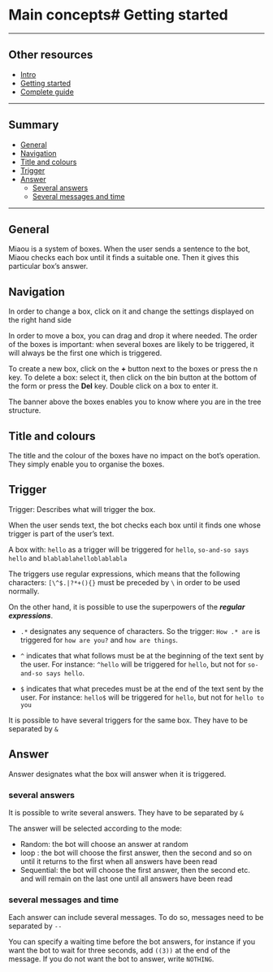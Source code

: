 # Main concepts# Getting started

---

## Other resources

- [Intro](../README.md)
- [Getting started](./getting-started.md)
- [Complete guide](./complete-guide.md)

---

## Summary

- [General](#general)
- [Navigation](#navigation)
- [Title and colours](#title-and-colours)
- [Trigger](#trigger)
- [Answer](#answer)
  - [Several answers](#several-answers)
  - [Several messages and time](#several-messages-and-time)

---

## General

Miaou is a system of boxes. When the user sends a sentence to the bot, Miaou checks each box until it finds a suitable one. Then it gives this particular box’s answer.

## Navigation

In order to change a box, click on it and change the settings displayed on the right hand side

In order to move a box, you can drag and drop it where needed. The order of the boxes is important: when several boxes are likely to be triggered, it will always be the first one which is triggered.

To create a new box, click on the **+** button next to the boxes or press the n key. To delete a box: select it, then click on the bin button at the bottom of the form or press the **Del** key. Double click on a box to enter it.

The banner above the boxes enables you to know where you are in the tree structure.

## Title and colours

The title and the colour of the boxes have no impact on the bot’s operation. They simply enable you to organise the boxes.

## Trigger

Trigger: Describes what will trigger the box.

When the user sends text, the bot checks each box until it finds one whose trigger is
part of the user’s text.

A box with: `hello` as a trigger will be triggered for `hello`, `so-and-so says hello` and
`blablablahelloblablabla`

The triggers use regular expressions, which means that the following characters:
`[\^$.|?*+(){}` must be preceded by `\` in order to be used normally.

On the other hand, it is possible to use the superpowers of the **_regular expressions_**.

- `.*` designates any sequence of characters. So the trigger: `How .* are` is triggered for `how are you?` and `how are things`.

- `^` indicates that what follows must be at the beginning of the text sent by the user. For instance: `^hello` will be triggered for `hello`, but not for `so-and-so says hello`.

- `$` indicates that what precedes must be at the end of the text sent by the user. For instance: `hello$` will be triggered for `hello`, but not for `hello to you`

It is possible to have several triggers for the same box. They have to be separated by `&`

## Answer

Answer designates what the box will answer when it is triggered.

### several answers

It is possible to write several answers. They have to be separated by `& `

The answer will be selected according to the mode:

- Random: the bot will choose an answer at random
- loop : the bot will choose the first answer, then the second and so on until it returns to the first when all answers have been read
- Sequential: the bot will choose the first answer, then the second etc. and will remain on the last one until all answers have been read

### several messages and time

Each answer can include several messages. To do so, messages need to be separated by `--`

You can specify a waiting time before the bot answers, for instance if you want the bot to wait for three seconds, add `((3))` at the end of the message. If you do not want the bot to answer, write `NOTHING`.

